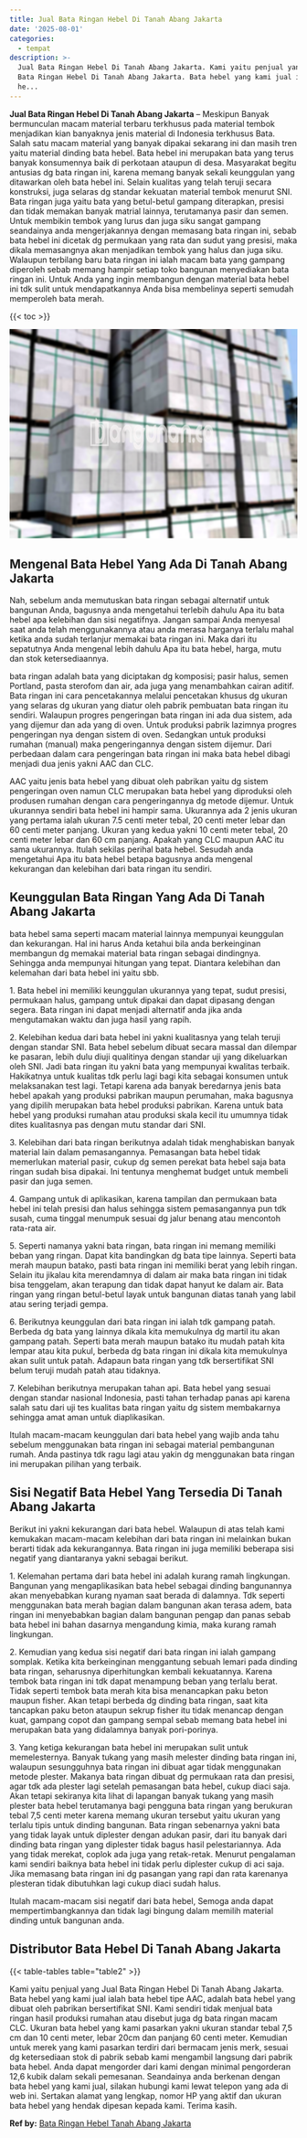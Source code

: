 ```yaml
---
title: Jual Bata Ringan Hebel Di Tanah Abang Jakarta
date: '2025-08-01'
categories:
  - tempat
description: >-
  Jual Bata Ringan Hebel Di Tanah Abang Jakarta. Kami yaitu penjual yang Jual
  Bata Ringan Hebel Di Tanah Abang Jakarta. Bata hebel yang kami jual ialah bata
  he...
---
```


**Jual Bata Ringan Hebel Di Tanah Abang Jakarta** – Meskipun Banyak bermunculan macam material terbaru terkhusus pada material tembok menjadikan kian banyaknya jenis material di Indonesia terkhusus Bata. Salah satu macam material yang banyak dipakai sekarang ini dan masih tren yaitu material dinding bata hebel. Bata hebel ini merupakan bata yang terus banyak konsumennya baik di perkotaan ataupun di desa. Masyarakat begitu antusias dg bata ringan ini, karena memang banyak sekali keunggulan yang ditawarkan oleh bata hebel ini. Selain kualitas yang telah teruji secara konstruksi, juga selaras dg standar kekuatan material tembok menurut SNI. Bata ringan juga yaitu bata yang betul-betul gampang diterapkan, presisi dan tidak memakan banyak matrial lainnya, terutamanya pasir dan semen. Untuk membikin tembok yang lurus dan juga siku sangat gampang seandainya anda mengerjakannya dengan memasang bata ringan ini, sebab bata hebel ini dicetak dg permukaan yang rata dan sudut yang presisi, maka dikala memasangnya akan menjadikan tembok yang halus dan juga siku. Walaupun terbilang baru bata ringan ini ialah macam bata yang gampang diperoleh sebab memang hampir setiap toko bangunan menyediakan bata ringan ini. Untuk Anda yang ingin membangun dengan material bata hebel ini tdk sulit untuk mendapatkannya Anda bisa membelinya seperti semudah memperoleh bata merah.

{{< toc >}}

![Jual Bata Ringan Hebel Di Tanah Abang Jakarta](/images/jual-hebel-murah-31.png)

## Mengenal Bata Hebel Yang Ada Di Tanah Abang Jakarta

Nah, sebelum anda memutuskan bata ringan sebagai alternatif untuk bangunan Anda, bagusnya anda mengetahui terlebih dahulu Apa itu bata hebel apa kelebihan dan sisi negatifnya. Jangan sampai Anda menyesal saat anda telah menggunakannya atau anda merasa harganya terlalu mahal ketika anda sudah terlanjur memakai bata ringan ini. Maka dari itu sepatutnya Anda mengenal lebih dahulu Apa itu bata hebel, harga, mutu dan stok ketersediaannya.

bata ringan adalah bata yang diciptakan dg komposisi; pasir halus, semen Portland, pasta sterofom dan air, ada juga yang menambahkan cairan aditif. Bata ringan ini cara pencetakannya melalui pencetakan khusus dg ukuran yang selaras dg ukuran yang diatur oleh pabrik pembuatan bata ringan itu sendiri. Walaupun progres pengeringan bata ringan ini ada dua sistem, ada yang dijemur dan ada yang di oven. Untuk produksi pabrik lazimnya progres pengeringan nya dengan sistem di oven. Sedangkan untuk produksi rumahan (manual) maka pengeringannya dengan sistem dijemur. Dari perbedaan dalam cara pengeringan bata ringan ini maka bata hebel dibagi menjadi dua jenis yakni AAC dan CLC.

AAC yaitu jenis bata hebel yang dibuat oleh pabrikan yaitu dg sistem pengeringan oven namun CLC merupakan bata hebel yang diproduksi oleh produsen rumahan dengan cara pengeringannya dg metode dijemur. Untuk ukurannya sendiri bata hebel ini hampir sama. Ukurannya ada 2 jenis ukuran yang pertama ialah ukuran 7.5 centi meter tebal, 20 centi meter lebar dan 60 centi meter panjang. Ukuran yang kedua yakni 10 centi meter tebal, 20 centi meter lebar dan 60 cm panjang. Apakah yang CLC maupun AAC itu sama ukurannya. Itulah sekilas perihal bata hebel. Sesudah anda mengetahui Apa itu bata hebel betapa bagusnya anda mengenal kekurangan dan kelebihan dari bata ringan itu sendiri.

## Keunggulan Bata Ringan Yang Ada Di Tanah Abang Jakarta

bata hebel sama seperti macam material lainnya mempunyai keunggulan dan kekurangan. Hal ini harus Anda ketahui bila anda berkeinginan membangun dg memakai material bata ringan sebagai dindingnya. Sehingga anda mempunyai hitungan yang tepat. Diantara kelebihan dan kelemahan dari bata hebel ini yaitu sbb.

1\. Bata hebel ini memiliki keunggulan ukurannya yang tepat, sudut presisi, permukaan halus, gampang untuk dipakai dan dapat dipasang dengan segera. Bata ringan ini dapat menjadi alternatif anda jika anda mengutamakan waktu dan juga hasil yang rapih.

2\. Kelebihan kedua dari bata hebel ini yakni kualitasnya yang telah teruji dengan standar SNI. Bata hebel sebelum dibuat secara massal dan dilempar ke pasaran, lebih dulu diuji qualitinya dengan standar uji yang dikeluarkan oleh SNI. Jadi bata ringan itu yakni bata yang mempunyai kwalitas terbaik. Hakikatnya untuk kualitas tdk perlu lagi bagi kita sebagai konsumen untuk melaksanakan test lagi. Tetapi karena ada banyak beredarnya jenis bata hebel apakah yang produksi pabrikan maupun perumahan, maka bagusnya yang dipilih merupakan bata hebel produksi pabrikan. Karena untuk bata hebel yang produksi rumahan atau produksi skala kecil itu umumnya tidak dites kualitasnya pas dengan mutu standar dari SNI.

3\. Kelebihan dari bata ringan berikutnya adalah tidak menghabiskan banyak material lain dalam pemasangannya. Pemasangan bata hebel tidak memerlukan material pasir, cukup dg semen perekat bata hebel saja bata ringan sudah bisa dipakai. Ini tentunya menghemat budget untuk membeli pasir dan juga semen.

4\. Gampang untuk di aplikasikan, karena tampilan dan permukaan bata hebel ini telah presisi dan halus sehingga sistem pemasangannya pun tdk susah, cuma tinggal menumpuk sesuai dg jalur benang atau mencontoh rata-rata air.

5\. Seperti namanya yakni bata ringan, bata ringan ini memang memiliki beban yang ringan. Dapat kita bandingkan dg bata tipe lainnya. Seperti bata merah maupun batako, pasti bata ringan ini memiliki berat yang lebih ringan. Selain itu jikalau kita merendamnya di dalam air maka bata ringan ini tidak bisa tenggelam, akan terapung dan tidak dapat hanyut ke dalam air. Bata ringan yang ringan betul-betul layak untuk bangunan diatas tanah yang labil atau sering terjadi gempa.

6\. Berikutnya keunggulan dari bata ringan ini ialah tdk gampang patah. Berbeda dg bata yang lainnya dikala kita memukulnya dg martil itu akan gampang patah. Seperti bata merah maupun batako itu mudah patah kita lempar atau kita pukul, berbeda dg bata ringan ini dikala kita memukulnya akan sulit untuk patah. Adapaun bata ringan yang tdk bersertifikat SNI belum teruji mudah patah atau tidaknya.

7\. Kelebihan berikutnya merupakan tahan api. Bata hebel yang sesuai dengan standar nasional Indonesia, pasti tahan terhadap panas api karena salah satu dari uji tes kualitas bata ringan yaitu dg sistem membakarnya sehingga amat aman untuk diaplikasikan.

Itulah macam-macam keunggulan dari bata hebel yang wajib anda tahu sebelum menggunakan bata ringan ini sebagai material pembangunan rumah. Anda pastinya tdk ragu lagi atau yakin dg menggunakan bata ringan ini merupakan pilihan yang terbaik.

## Sisi Negatif Bata Hebel Yang Tersedia Di Tanah Abang Jakarta

Berikut ini yakni kekurangan dari bata hebel. Walaupun di atas telah kami kemukakan macam-macam kelebihan dari bata ringan ini melainkan bukan berarti tidak ada kekurangannya. Bata ringan ini juga memiliki beberapa sisi negatif yang diantaranya yakni sebagai berikut.

1\. Kelemahan pertama dari bata hebel ini adalah kurang ramah lingkungan. Bangunan yang mengaplikasikan bata hebel sebagai dinding bangunannya akan menyebabkan kurang nyaman saat berada di dalamnya. Tdk seperti menggunakan bata merah bagian dalam bangunan akan terasa adem, bata ringan ini menyebabkan bagian dalam bangunan pengap dan panas sebab bata hebel ini bahan dasarnya mengandung kimia, maka kurang ramah lingkungan.

2\. Kemudian yang kedua sisi negatif dari bata ringan ini ialah gampang somplak. Ketika kita berkeinginan menggantung sebuah lemari pada dinding bata ringan, seharusnya diperhitungkan kembali kekuatannya. Karena tembok bata ringan ini tdk dapat menampung beban yang terlalu berat. Tidak seperti tembok bata merah kita bisa menancapkan paku beton maupun fisher. Akan tetapi berbeda dg dinding bata ringan, saat kita tancapkan paku beton ataupun sekrup fisher itu tidak menancap dengan kuat, gampang copot dan gampang sempal sebab memang bata hebel ini merupakan bata yang didalamnya banyak pori-porinya.

3\. Yang ketiga kekurangan bata hebel ini merupakan sulit untuk memelesternya. Banyak tukang yang masih melester dinding bata ringan ini, walaupun sesungguhnya bata ringan ini dibuat agar tidak menggunakan metode plester. Makanya bata ringan dibuat dg permukaan rata dan presisi, agar tdk ada plester lagi setelah pemasangan bata hebel, cukup diaci saja. Akan tetapi sekiranya kita lihat di lapangan banyak tukang yang masih plester bata hebel terutamanya bagi pengguna bata ringan yang berukuran tebal 7,5 centi meter karena memang ukuran tersebut yaitu ukuran yang terlalu tipis untuk dinding bangunan. Bata ringan sebenarnya yakni bata yang tidak layak untuk diplester dengan adukan pasir, dari itu banyak dari dinding bata ringan yang diplester tidak bagus hasil pelestariannya. Ada yang tidak merekat, coplok ada juga yang retak-retak. Menurut pengalaman kami sendiri baiknya bata hebel ini tidak perlu diplester cukup di aci saja. Jika memasang bata ringan ini dg pasangan yang rapi dan rata karenanya plesteran tidak dibutuhkan lagi cukup diaci sudah halus.

Itulah macam-macam sisi negatif dari bata hebel, Semoga anda dapat mempertimbangkannya dan tidak lagi bingung dalam memilih material dinding untuk bangunan anda.

## Distributor Bata Hebel Di Tanah Abang Jakarta

{{< table-tables table="table2" >}}

Kami yaitu penjual yang Jual Bata Ringan Hebel Di Tanah Abang Jakarta. Bata hebel yang kami jual ialah bata hebel tipe AAC, adalah bata hebel yang dibuat oleh pabrikan bersertifikat SNI. Kami sendiri tidak menjual bata ringan hasil produksi rumahan atau disebut juga dg bata ringan macam CLC. Ukuran bata hebel yang kami pasarkan yakni ukuran standar tebal 7,5 cm dan 10 centi meter, lebar 20cm dan panjang 60 centi meter. Kemudian untuk merek yang kami pasarkan terdiri dari bermacam jenis merk, sesuai dg ketersediaan stok di pabrik sebab kami mengambil langsung dari pabrik bata hebel. Anda dapat mengorder dari kami dengan minimal pengorderan 12,6 kubik dalam sekali pemesanan. Seandainya anda berkenan dengan bata hebel yang kami jual, silakan hubungi kami lewat telepon yang ada di web ini. Sertakan alamat yang lengkap, nomor HP yang aktif dan ukuran bata hebel yang hendak dipesan kepada kami. Terima kasih.

**Ref by:** [Bata Ringan Hebel Tanah Abang Jakarta](https://id.wikipedia.org/wiki/Bata)
